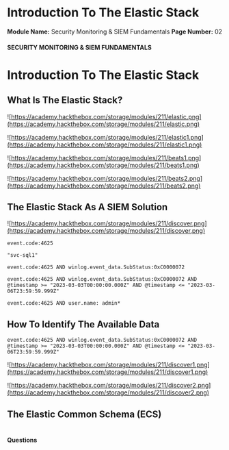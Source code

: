 <!--
 // Platform: Academy
// URL: https://academy.hackthebox.com/module/211/section/2273
// Platform Version: V1
// Module ID: 211
// Module Name: Security Monitoring & SIEM Fundamentals
// Module Difficulty: Easy
// Section ID: 2273
// Section Title: Introduction To The Elastic Stack
// Page Title: Hack The Box - Academy
// Page Number: 02
-->

# Introduction To The Elastic Stack

**Module Name:** Security Monitoring & SIEM Fundamentals **Page Number:** 02

#### 

#### SECURITY MONITORING & SIEM FUNDAMENTALS

# Introduction To The Elastic Stack

## What Is The Elastic Stack?

![https://academy.hackthebox.com/storage/modules/211/elastic.png](https://academy.hackthebox.com/storage/modules/211/elastic.png)

![https://academy.hackthebox.com/storage/modules/211/elastic1.png](https://academy.hackthebox.com/storage/modules/211/elastic1.png)

![https://academy.hackthebox.com/storage/modules/211/beats1.png](https://academy.hackthebox.com/storage/modules/211/beats1.png)

![https://academy.hackthebox.com/storage/modules/211/beats2.png](https://academy.hackthebox.com/storage/modules/211/beats2.png)

## The Elastic Stack As A SIEM Solution

![https://academy.hackthebox.com/storage/modules/211/discover.png](https://academy.hackthebox.com/storage/modules/211/discover.png)

``` shell-session
event.code:4625
```

``` shell-session
"svc-sql1"
```

``` shell-session
event.code:4625 AND winlog.event_data.SubStatus:0xC0000072
```

``` shell-session
event.code:4625 AND winlog.event_data.SubStatus:0xC0000072 AND @timestamp >= "2023-03-03T00:00:00.000Z" AND @timestamp <= "2023-03-06T23:59:59.999Z"
```

``` shell-session
event.code:4625 AND user.name: admin*
```

## How To Identify The Available Data

``` shell-session
event.code:4625 AND winlog.event_data.SubStatus:0xC0000072 AND @timestamp >= "2023-03-03T00:00:00.000Z" AND @timestamp <= "2023-03-06T23:59:59.999Z"
```

![https://academy.hackthebox.com/storage/modules/211/discover1.png](https://academy.hackthebox.com/storage/modules/211/discover1.png)

![https://academy.hackthebox.com/storage/modules/211/discover2.png](https://academy.hackthebox.com/storage/modules/211/discover2.png)

## The Elastic Common Schema (ECS)

# 

# 

#### Questions

####